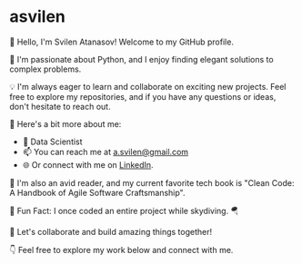 # asvilen

👋 Hello, I'm Svilen Atanasov! Welcome to my GitHub profile.

🚀 I'm passionate about Python, and I enjoy finding elegant solutions to complex problems.

💡 I'm always eager to learn and collaborate on exciting new projects. Feel free to explore my repositories, and if you have any questions or ideas, don't hesitate to reach out.

🌟 Here's a bit more about me:

- 💼 Data Scientist
- 📫 You can reach me at a.svilen@gmail.com
- 🌐 Or connect with me on [LinkedIn](https://www.linkedin.com/in/svilen-atanasov-81864144/).

📖 I'm also an avid reader, and my current favorite tech book is  "Clean Code: A Handbook of Agile Software Craftsmanship".

🌱 Fun Fact: I once coded an entire project while skydiving. 🪂

📝 Let's collaborate and build amazing things together!

👇 Feel free to explore my work below and connect with me.
